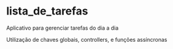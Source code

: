 # lista_de_tarefas
 Aplicativo para gerenciar tarefas do dia a dia
 
 Utilização de chaves globais, controllers, e funções assíncronas 
